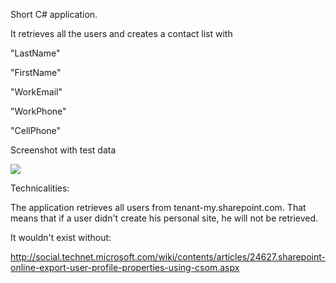 Short C# application.

It retrieves all the users and creates a contact list with  

"LastName"

"FirstName"

"WorkEmail"

"WorkPhone"

"CellPhone"

Screenshot with test data

<img src="../C# Create a contact list with internal user data/intern.png">

Technicalities:

The application retrieves all users from tenant-my.sharepoint.com. That means that if a user didn't create his personal site, he will not be retrieved.

 

 

It wouldn't exist without:

http://social.technet.microsoft.com/wiki/contents/articles/24627.sharepoint-online-export-user-profile-properties-using-csom.aspx 
